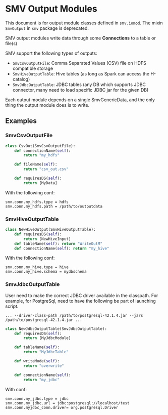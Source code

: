 # SMV Output Modules

This document is for output module classes defined in `smv.iomod`. The mixin `SmvOutput` in `smv` package is deprecated.

SMV output modules write data through some **Connections** to a table or file(s)

SMV support the following types of outputs:

* `SmvCsvOutputFile`: Comma Separated Values (CSV) file on HDFS compatible storage
* `SmvHiveOutputTable`: Hive tables (as long as Spark can access the H-catalog)
* `SmvJdbcOutputTable`: JDBC tables (any DB which supports JDBC connector, many need to load specific JDBC jar for the given DB)

Each output module depends on a single SmvGenericData, and the only thing the 
output module does is to write.

## Examples

### SmvCsvOutputFile

```Python
class CsvOut(SmvCsvOutputFile):
    def connectionName(self):
        return "my_hdfs"

    def fileName(self):
        return "csv_out.csv"

    def requiresDS(self):
        return [MyData]
```

With the following conf:
```
smv.conn.my_hdfs.type = hdfs
smv.conn.my_hdfs.path = /path/to/outputdata
```

### SmvHiveOutputTable

```python
class NewHiveOutput(SmvHiveOutputTable):
    def requiresDS(self):
        return [NewHiveInput]
    def tableName(self): return "WriteOutM"
    def connectionName(self): return "my_hive"
```

With the following conf:

```
smv.conn.my_hive.type = hive
smv.conn.my_hive.schema = mydbschema
```

### SmvJdbcOutputTable

User need to make the correct JDBC driver available in the classpath. For example, for PostgreSql, need to have the following be part of launching script.

```
... --driver-class-path /path/to/postgresql-42.1.4.jar --jars /path/to/postgresql-42.1.4.jar ...
```

```Python
class NewJdbcOutputTable(SmvJdbcOutputTable):
    def requiresDS(self):
        return [MyJdbcModule]

    def tableName(self):
        return "MyJdbcTable"

    def writeMode(self):
        return "overwrite"

    def connectionName(self):
        return "my_jdbc"
```

With conf:
```
smv.conn.my_jdbc.type = jdbc
smv.conn.my_jdbc.url = jdbc:postgresql://localhost/test
smv.conn.myjdbc_conn.driver= org.postgresql.Driver
```
